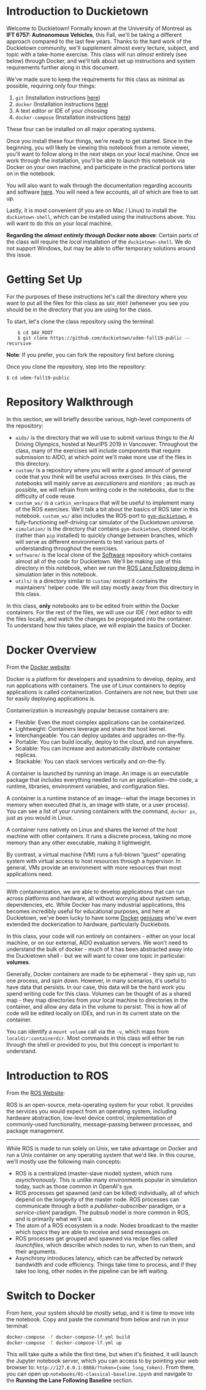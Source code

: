 # Introduction to Duckietown

Welcome to Duckietown! Formally known at the University of Montreal as **IFT 6757: Autnonomous Vehicles**, this Fall, we'll be taking a different approach compared to the last few years. Thanks to the hard work of the Duckietown community, we'll supplement almost every lecture, subject, and topic with a take-home exercise. This class will run _almost_ entirely (see below) through Docker, and we'll talk about set up instructions and system requirements further along in this document.

We've made sure to keep the requirements for this class as minimal as possible, requiring only four things:

1. `git` (Installation instructions [here](https://git-scm.com/book/en/v2/Getting-Started-Installing-Git))
2. `docker` (Installation instructions [here](https://docs.docker.com/install/))
3. A text editor or IDE of your choosing
4. `docker-compose` (Installation instructions [here](https://docs.docker.com/compose/install/))

These four can be installed on all major operating systems.


Once you install these four things, we're ready to get started. Since in the beginning, you will likely be viewing this notebook from a remote viewer, you'll want to follow along in the next steps on your local machine. Once we work through the installation, you'll be able to launch this notebook via Docker on your own machine, and participate in the practical portions later on in the notebook.

You will also want to walk through the documentation regarding accounts and software [here](https://docs.duckietown.org/DT19/AIDO/out/quickstart.html). You will need a few accounts, all of which are free to set up.

Lastly, it is most convenient (if you are on Mac / Linux) to install the `duckietown-shell`, which can be installed using the instructions above. You will want to do this on your local machine.

**Regarding the _almost entirely through Docker_ note above**: Certain parts of the class will require the _local_ installation of the `duckietown-shell`. We do not support Windows, but may be able to offer temporary solutions around this issue. 

# Getting Set Up

For the purposes of these instructions let's call the directory where you want to put all the files for this class as `$AV_ROOT` (whenever you see  you should be in the directory that you are using for the class. 

To start, let's clone the class repository using the terminal:
```
    $ cd $AV_ROOT
    $ git clone https://github.com/duckietown/udem-fall19-public --recursive
```
**Note**: If you prefer, you can fork the repository first before cloning. 

Once you clone the repository, step into the repository:

    $ cd udem-fall19-public

# Repository Walkthrough

In this section, we will briefly describe various, high-level components of the repository:

* `aido/` is the directory that we will use to submit various things to the AI Driving Olympics, hosted at NeurIPS 2019 in Vancouver. Throughout the class, many of the exercises will include components that require submission to AIDO, at which point we'll make more use of the files in this directory.
* `custom/` is a repository where _you_ will write a good amount of _general_ code that you think will be useful across exercises. In this class, the notebooks will mainly serve as _executioners_ and _monitors_ ; as much as possible, we will refrain from writing code in the notebooks, due to the difficulty of code reuse.
* `custom_ws/` is a `catkin_workspace` that will be useful to implement many of the ROS exercises. We'll talk a bit about the basics of ROS later in this notebook. `custom_ws/` also includes the ROS-port to [`gym-duckietown`](https://github.com/duckietown/gym-duckietown), a fully-functioning self-driving car simulator of the Duckietown universe.
* `simulation/` is the directory that contains `gym-duckietown`, cloned locally (rather than `pip` installed) to quickly change between branches, which will serve as different environments to test various parts of understanding throughout the exercises.
* `software/` is the local clone of the [Software](https://github.com/duckietown/Software) repository which contains almost all of the code for Duckietown. We'll be making use of this directory in this notebook, when we run the [ROS Lane Following demo](https://github.com/duckietown/challenge-aido_LF-baseline-duckietown) in simulation later in this notebook.
* `utils/` is a directory similar to `custom/` except it contains the maintainers' helper code. We will stay mostly away from this directory in this class.

In this class, **only** notebooks are to be edited from within the Docker containers. For the rest of the files, we will use our IDE / text editor to edit the files locally, and watch the changes be propogated into the container. To understand how this takes place, we will explain the basics of Docker.


# Docker Overview

From the [Docker website](https://docs.docker.com/get-started/):

Docker is a platform for developers and sysadmins to develop, deploy, and run applications with containers. The use of Linux containers to deploy applications is called containerization. Containers are not new, but their use for easily deploying applications is.

Containerization is increasingly popular because containers are:

* Flexible: Even the most complex applications can be containerized.
* Lightweight: Containers leverage and share the host kernel.
* Interchangeable: You can deploy updates and upgrades on-the-fly.
* Portable: You can build locally, deploy to the cloud, and run anywhere.
* Scalable: You can increase and automatically distribute container replicas.
* Stackable: You can stack services vertically and on-the-fly.

A container is launched by running an image. An image is an executable package that includes everything needed to run an application--the code, a runtime, libraries, environment variables, and configuration files.

A container is a runtime instance of an image--what the image becomes in memory when executed (that is, an image with state, or a user process). You can see a list of your running containers with the command, `docker ps`, just as you would in Linux.

A container runs natively on Linux and shares the kernel of the host machine with other containers. It runs a discrete process, taking no more memory than any other executable, making it lightweight.

By contrast, a virtual machine (VM) runs a full-blown “guest” operating system with virtual access to host resources through a hypervisor. In general, VMs provide an environment with more resources than most applications need.

***

With containerization, we are able to develop applications that can run across platforms and hardware, all without worrying about system setup, dependencies, etc. While Docker has many industrial applications, this becomes incredibly useful for educational purposes, and here at Duckietown, we've been lucky to have some [Docker](https://twitter.com/breandan?lang=en) [geniuses](https://censi.science/) who've even extended the dockerization to hardware, particularly Duckiebots.

In this class, your code will run entirely on containers - either on your local machine, or on our external, AIDO evaluation servers. We won't need to understand the bulk of docker - much of it has been abstracted away into the Duckietown shell - but we will want to cover one topic in particular: **volumes**.

Generally, Docker containers are made to be ephemeral - they spin up, run one process, and spin down. However, in many scenarios, it's useful to have data that persists. In our case, this data will be the hard work you spend writing code for this class. Volumes can be thought of as a shared map - they map directories from _your_ local machine to directories in the container, and allow any data in the volume to persist. This is how all of code will be edited locally on IDEs, and run in its current state on the container.

You can identify a `mount volume` call via the `-v`, which maps from `localdir:containerdir`. Most commands in this class will either be run through the shell or provided to you, but this concept is important to understand. 

# Introduction to ROS

From the [ROS Website](http://wiki.ros.org/ROS/Introduction):

ROS is an open-source, meta-operating system for your robot. It provides the services you would expect from an operating system, including hardware abstraction, low-level device control, implementation of commonly-used functionality, message-passing between processes, and package management. 

*** 

While ROS is made to run solely on Unix, we take advantage on Docker and run a Unix container on any operating system that we'd like. In this course, we'll mostly use the following main concepts:

* ROS is a centralized (master-slave model) system, which runs _asynchronously_. This is unlike many environments popular in simulation today, such as those common in OpenAI's `gym`.
* ROS processes get spawned (and can be killed) individually, all of which depend on the longevity of the master node. ROS processes can communicate through a both a _publisher-subscriber_ paradigm, or a _service-client_ paradigm. The pubsub model is more common in ROS, and is primarily what we'll use.
* The atom of a ROS ecosystem is a *node*. Nodes broadcast to the master which _topics_ they are able to receive and send messages on.
* ROS processes get grouped and spawned via recipe files called _launchfiles_, which describe which nodes to run, when to run them, and their arguments.
* Asynchrony introduces latency, which can be affected by network bandwidth and code efficiency. Things take time to process, and if they take too long, other nodes in the pipeline can be left waiting.

# Switch to Docker

From here, your system should be mostly setup, and it is time to move into the notebook. Copy and paste the command from below and run in your terminal:


```bash
docker-compose -f docker-compose-lf.yml build
docker-compose -f docker-compose-lf.yml up
```

This will take quite a while the first time, but when it's finished, it will launch the Jupyter notebook server, which you can access to by pointing your web browser to: `http://127.0.0.1:8888/?token={some_long_token}`. From there, you can open up `notebooks/01-classical-baseline.ipynb` and navigate to the **Running the Lane Following Baseline** section. 
